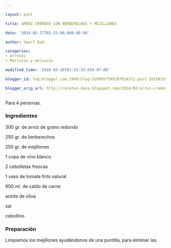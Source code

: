 ```yaml
---

layout: post

title: ARROZ CREMOSO CON BERBERECHOS Y MEJILLONES

date: '2014-02-17T02:25:00.000-08:00'

author: Smurf Dad

categories:
- Arroces
- Mariscos y moluscos

modified_time: '2016-03-16T01:52:33.654-07:00'

blogger_id: tag:blogger.com,1999:blog-5299957599287034512.post-2815033931783087230

blogger_orig_url: http://recetas-desa.blogspot.com/2014/02/arroz-cremoso-con-berberechos-y.html
---
```


Para 4 personas.

<h3>Ingredientes</h3>

300 gr. de arroz de grano redondo

250 gr. de berberechos

250 gr. de mejillones

1 copa de vino blanco

2 cebolletas frescas

1 vaso de tomate frito natural

900 ml. de caldo de carne

aceite de oliva

sal

cebollino

<h3>Preparación</h3>

Limpiamos los mejillones ayudándonos de una puntilla, para eliminar las

